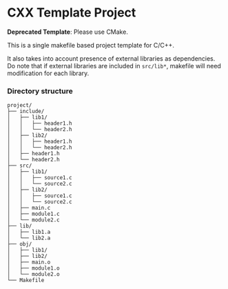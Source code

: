 # CXX Template Project

**Deprecated Template**: Please use CMake.

This is a single makefile based project template for C/C++.

It also takes into account presence of external libraries as dependencies.
Do note that if external libraries are included in `src/lib*`, makefile will need modification for each library.

### Directory structure
```
project/
├── include/
│   ├── lib1/
│   │   ├── header1.h
│   │   └── header2.h
│   ├── lib2/
│   │   ├── header1.h
│   │   └── header2.h
│   ├── header1.h
│   └── header2.h
├── src/
│   ├── lib1/
│   │   ├── source1.c
│   │   └── source2.c
│   ├── lib2/
│   │   ├── source1.c
│   │   └── source2.c
│   ├── main.c
│   ├── module1.c
│   └── module2.c
├── lib/
│   ├── lib1.a
│   └── lib2.a
├── obj/
│   ├── lib1/
│   ├── lib2/
│   ├── main.o
│   ├── module1.o
│   └── module2.o
└── Makefile
```
